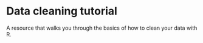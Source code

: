 # Data cleaning tutorial

A resource that walks you through the basics of how to clean your data with R.

